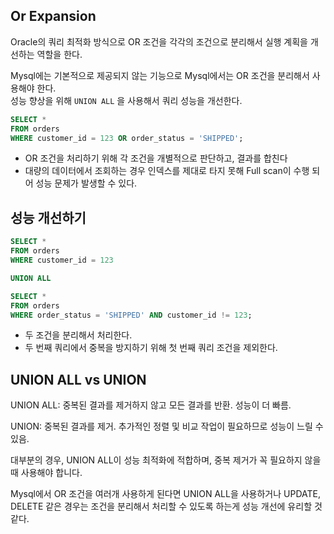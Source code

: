 ## Or Expansion

Oracle의 쿼리 최적화 방식으로 OR 조건을 각각의 조건으로 분리해서 실행 계획을 개선하는 역할을 한다.

Mysql에는 기본적으로 제공되지 않는 기능으로 Mysql에서는 OR 조건을 분리해서 사용해야 한다.  
성능 향상을 위해 `UNION ALL` 을 사용해서 쿼리 성능을 개선한다.

```sql
SELECT *
FROM orders
WHERE customer_id = 123 OR order_status = 'SHIPPED';
```

- OR 조건을 처리하기 위해 각 조건을 개별적으로 판단하고, 결과를 합친다
- 대량의 데이터에서 조회하는 경우 인덱스를 제대로 타지 못해 Full scan이 수행 되어 성능 문제가 발생할 수 있다.

## 성능 개선하기

```sql
SELECT *
FROM orders
WHERE customer_id = 123

UNION ALL

SELECT *
FROM orders
WHERE order_status = 'SHIPPED' AND customer_id != 123;
```

- 두 조건을 분리해서 처리한다.
- 두 번째 쿼리에서 중복을 방지하기 위해 첫 번째 쿼리 조건을 제외한다.

## UNION ALL vs UNION

UNION ALL: 중복된 결과를 제거하지 않고 모든 결과를 반환. 성능이 더 빠름.

UNION: 중복된 결과를 제거. 추가적인 정렬 및 비교 작업이 필요하므로 성능이 느릴 수 있음.

대부분의 경우, UNION ALL이 성능 최적화에 적합하며, 중복 제거가 꼭 필요하지 않을 때 사용해야 합니다.

Mysql에서 OR 조건을 여러개 사용하게 된다면 UNION ALL을 사용하거나 UPDATE, DELETE 같은 경우는 조건을 분리해서 처리할 수 있도록 하는게 성능 개선에 유리할 것 같다.
